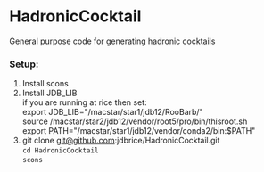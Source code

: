 # HadronicCocktail
General purpose code for generating hadronic cocktails

### Setup:
1. Install scons
2. Install JDB_LIB   
if you are running at rice then set:  
export JDB_LIB="/macstar/star1/jdb12/RooBarb/"  
source /macstar/star2/jdb12/vendor/root5/pro/bin/thisroot.sh  
export PATH="/macstar/star1/jdb12/vendor/conda2/bin:$PATH"  
3. git clone git@github.com:jdbrice/HadronicCocktail.git  
`cd HadronicCocktail`  
`scons`   
